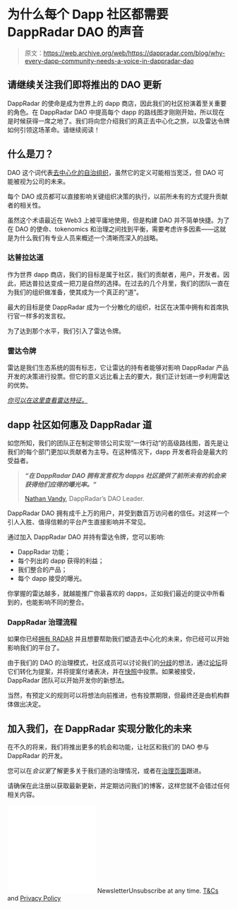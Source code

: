 # 为什么每个 Dapp 社区都需要 DappRadar DAO 的声音

> 原文：<https://web.archive.org/web/https://dappradar.com/blog/why-every-dapp-community-needs-a-voice-in-dappradar-dao>

## 请继续关注我们即将推出的 DAO 更新

DappRadar 的使命是成为世界上的 dapp 商店，因此我们的社区扮演着至关重要的角色。在 DappRadar DAO 中提高每个 dapp 的路线图才刚刚开始，所以现在是时候获得一席之地了。我们将向您介绍我们的真正去中心化之旅，以及雷达令牌如何引领这场革命。请继续阅读！

## 什么是刀？

DAO 这个词代表[去中心化的自治组织](https://web.archive.org/web/20220929072141/https://dappradar.com/blog/what-is-a-dao-how-does-it-work)，虽然它的定义可能相当宽泛，但 DAO 可能被视为公司的未来。

每个 DAO 成员都可以直接影响关键组织决策的执行，以前所未有的方式提升贡献者的相关性。

虽然这个术语最近在 Web3 上被平庸地使用，但是构建 DAO 并不简单快捷。为了在 DAO 的使命、tokenomics 和治理之间找到平衡，需要考虑许多因素——这就是为什么我们有专业人员来概述一个清晰而深入的战略。

### 达普拉达道

作为世界 dapp 商店，我们的目标是属于社区，我们的贡献者，用户，开发者。因此，把达普拉达变成一把刀是自然的选择。在过去的几个月里，我们的团队一直在为我们的组织做准备，使其成为一个真正的“道”。

最大的目标是使 DappRadar 成为一个分散化的组织，社区在决策中拥有和首席执行官一样多的发言权。

为了达到那个水平，我们引入了雷达令牌。

### 雷达令牌

雷达是我们生态系统的固有标志，它让雷达的持有者能够对影响 DappRadar 产品开发的决策进行投票。但它的意义远比看上去的要大，我们正计划进一步利用雷达的优势。

[*你可以在这里查看雷达特征。*](https://web.archive.org/web/20220929072141/https://dappradar.com/token/overview)

## dapp 社区如何惠及 DappRadar 道

如您所知，我们的团队正在制定带领公司实现“一体行动”的高级路线图，首先是让我们的每个部门更加以贡献者为主导。在这种情况下，dapp 开发者将会是最大的受益者。

> ***“在 DappRadar DAO 拥有发言权为 dapps 社区提供了前所未有的机会来获得他们应得的曝光率。”***
> 
> [Nathan Vandy](https://web.archive.org/web/20220929072141/https://www.linkedin.com/in/nathan-vandy-0804a1b1/), DappRadar’s DAO Leader.

DappRadar DAO 拥有成千上万的用户，并受到数百万访问者的信任。对这样一个引人入胜、值得信赖的平台产生直接影响并不常见。

通过加入 DappRadar DAO 并持有雷达令牌，您可以影响:

*   DappRadar 功能；
*   每个列出的 dapp 获得的利益；
*   我们整合的产品；
*   每个 dapp 接受的曝光。

你掌握的雷达越多，就越能推广你最喜欢的 dapps，正如我们最近的提议中所看到的，也能影响不同的整合。

### DappRadar 治理流程

如果你已经[拥有 RADAR](https://web.archive.org/web/20220929072141/https://dappradar.com/hub/token/eth/RADAR) 并且想要帮助我们塑造去中心化的未来，你已经可以开始影响我们的平台了。

由于我们的 DAO 的治理模式，社区成员可以讨论我们的[分歧](https://web.archive.org/web/20220929072141/https://discord.gg/dappradar)的想法，通过[论坛](https://web.archive.org/web/20220929072141/https://forum.dappradar.com/)将它们转化为提案，并将提案付诸表决，并在[快照](https://web.archive.org/web/20220929072141/https://vote.dappradar.com/)中投票。如果被接受，DappRadar 团队可以开始开发你的新想法。

当然，有预定义的规则可以将想法向前推进，也有投票期限，但最终还是由机构群体做出决定。

## 加入我们，在 DappRadar 实现分散化的未来

在不久的将来，我们将推出更多的机会和功能，让社区和我们的 DAO 参与 DappRadar 的开发。

您可以在*会议室*了解更多关于我们道的治理情况，或者在[治理页面](https://web.archive.org/web/20220929072141/https://dappradar.com/token/governance)跟进。

请确保在此注册以获取最新更新，并定期访问我们的博客，这样您就不会错过任何相关内容。

![](img/6d5a4a2d609c56e1a5771717e54ba759.png) NewsletterUnsubscribe at any time. [T&Cs](https://web.archive.org/web/20220929072141/https://dappradar.com/terms) and [Privacy Policy](https://web.archive.org/web/20220929072141/https://dappradar.com/privacy-policy)